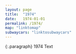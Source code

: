 ```yaml
---
layout: page
title:  "1974"
date:   1974-01-01
permalink: /1974/
map: "linktomap"
subwaycars: "linktosubwaycars"
---
```

{:.paragraph}
1974 Text